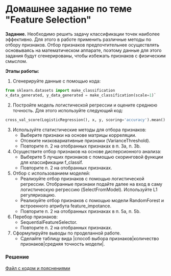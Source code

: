 # Домашнее задание по теме "Feature Selection"

__Задание.__ Необходимо решить задачу классификации точек наиболее эффективно. Для этого в работе применить различные методы по отбору признаков. Отбор признаков предпочтительнее осуществлять основываясь на математическом аппарате, поэтому данные для этого задания будут сгенерированы, чтобы избежать признаков с физическим смыслом.

__Этапы работы:__
1. Сгенерируйте данные с помощью кода:  
```python
from sklearn.datasets import make_classification
x_data_generated, y_data_generated = make_classification(scale=1)`
```
2. Постройте модель логистической регрессии и оцените среднюю точность. Для этого используйте следующий код:
```python
cross_val_score(LogisticRegression(), x, y, scoring='accuracy').mean()
```
3. Используйте статистические методы для отбора признаков:
   - Выберите признаки на основе матрицы корреляции.
   - Отсеките низковариативные признаки (VarianceThreshold).
   - Повторите п. 2 на отобранных признаках в п. 3a, п. 3b.
4. Осуществите отбор признаков на основе дисперсионного анализа:
   - Выберите 5 лучших признаков с помощью скоринговой функции для классификации f_classif.
   - Повторите п. 2 на отобранных признаках.
5. Отбор с использованием моделей:
   - Реализуйте отбор признаков с помощью логистической регрессии. Отобранные признаки подайте далее на вход в саму логистическую регрессию (SelectFromModel). Используйте L1 регуляризацию.
   - Реализуйте отбор признаков с помощью модели RandomForest и встроенного атрибута feature_impotance.
   - Повторите п. 2 на отобранных признаках в п. 5a, п. 5b.
6. Перебор признаков:
   - SequentialFeatureSelector.
   - Повторите п. 2 на отобранных признаках.
7. Сформулируйте выводы по проделанной работе.
   - Сделайте таблицу вида |способ выбора признаков|количество признаков|средняя точность модели|.

### Решение
[Файл с кодом и пояснениями](/Projects/03_Working_with_features_and_building_models/09_Feature_selection/Solution.ipynb)
